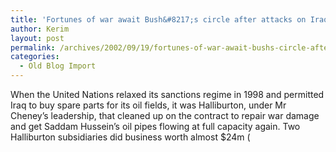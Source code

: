 ```yaml
---
title: 'Fortunes of war await Bush&#8217;s circle after attacks on Iraq'
author: Kerim
layout: post
permalink: /archives/2002/09/19/fortunes-of-war-await-bushs-circle-after-attacks-on-iraq/
categories:
  - Old Blog Import
---
```

When the United Nations relaxed its sanctions regime in 1998 and permitted Iraq to buy spare parts for its oil fields, it was Halliburton, under Mr Cheney&#8217;s leadership, that cleaned up on the contract to repair war damage and get Saddam Hussein&#8217;s oil pipes flowing at full capacity again. Two Halliburton subsidiaries did business worth almost $24m (

